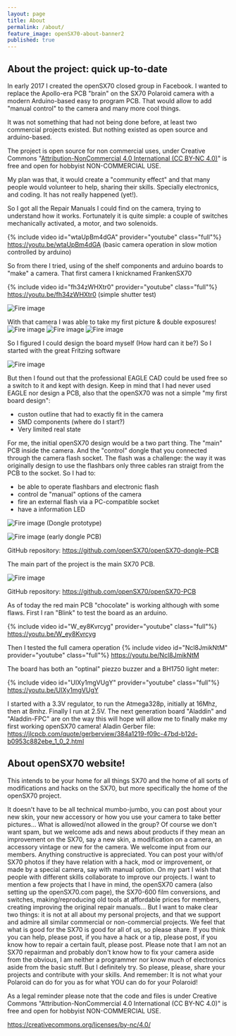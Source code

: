 ```yaml
---
layout: page
title: About
permalink: /about/
feature_image: openSX70-about-banner2
published: true
---
```

## About the project: quick up-to-date

In early 2017 I created the openSX70 closed group in Facebook.
I wanted to replace the Apollo-era PCB "brain" on the SX70 Polaroid camera with a modern Arduino-based easy to program PCB.
That would allow to add "manual control" to the camera and many more cool things.

It was not something that had not being done before, at least two commercial projects existed. But nothing existed as open source and arduino-based.

The project is open source for non commercial uses, under Creative Commons "[Attribution-NonCommercial 4.0 International (CC BY-NC 4.0)](https://creativecommons.org/licenses/by-nc/4.0/)" is free and open for hobbyist NON-COMMERCIAL USE.


My plan was that, it would create a "community effect" and that many people would volunteer to help, sharing their skills. 
Specially electronics, and coding. It has not really happened (yet!).

So I got all the Repair Manuals I could find on the camera, trying to understand how it works. Fortunately it is quite simple: a couple of switches mechanically activated, a motor, and two solenoids.

{% include video id="wtaUpBm4dGA" provider="youtube" class="full"%}
https://youtu.be/wtaUpBm4dGA
(basic camera operation in slow motion controlled by arduino)

So from there I tried, using of the shelf components and arduino boards to "make" a camera. That first camera I knicknamed FrankenSX70

{% include video id="fh34zWHXtr0" provider="youtube" class="full"%}
https://youtu.be/fh34zWHXtr0
(simple shutter test)

![Fire image]({{site.url}}/{{site.baseurl}}img/about/FrankenSX70_camera.jpg)


With that camera I was able to take my first picture & double exposures!
![Fire image]({{site.url}}/{{site.baseurl}}img/about/FrankenSX70-pics-01.jpg)
![Fire image]({{site.url}}/{{site.baseurl}}img/about/FrankenSX70-pics-02.jpg)
![Fire image]({{site.url}}/{{site.baseurl}}img/about/FrankenSX70-pics-03.jpg)


So I figured I could design the board myself (How hard can it be?) So I started with the great Fritzing software

![Fire image]({{site.url}}/{{site.baseurl}}img/about/Fritzing_openSX70.jpg)



But then I found out that the professional EAGLE CAD could be used free so a switch to it and kept with design. 
Keep in mind that I had never used EAGLE nor design a PCB, also that the openSX70 was not a simple "my first board design":
- custon outline that had to exactly fit in the camera
- SMD components (where do I start?)
- Very limited real state

For me, the initial openSX70 design would be a two part thing. 
The "main" PCB inside the camera. And the "control" dongle that you connected through the camera flash socket.
The flash was a challenge: the way it was originally design to use the flashbars only three cables ran straigt from the PCB to the socket.
So I had to:

- be able to operate flashbars and electronic flash
- control de "manual" options of the camera
- fire an external flash via a PC-compatible socket
- have a information LED

![Fire image]({{site.url}}/{{site.baseurl}}img/about/openSX70-dongle-protoboard.jpg)
(Dongle prototype)


![Fire image]({{site.url}}/{{site.baseurl}}img/about/openSX70-dongle-early-PCB.jpg)
(early dongle PCB)

GitHub repository: https://github.com/openSX70/openSX70-dongle-PCB


The main part of the project is the main SX70 PCB.

![Fire image]({{site.url}}/{{site.baseurl}}img/about/openSX70-board-evolution.jpg)

GitHub repository: https://github.com/openSX70/openSX70-PCB

As of today the red main PCB "chocolate" is working although with some flaws.
First I ran "Blink" to test the board as an arduino.

{% include video id="W_ey8Kvrcyg" provider="youtube" class="full"%}
https://youtu.be/W_ey8Kvrcyg

Then I tested the full camera operation
{% include video id="Ncl8JmikNtM" provider="youtube" class="full"%}
https://youtu.be/Ncl8JmikNtM 


The board has both an "optinal" piezzo buzzer and a BH1750 light meter:

{% include video id="UIXy1mgVUgY" provider="youtube" class="full"%}
https://youtu.be/UIXy1mgVUgY

I started with a 3.3V regulator, to run the Atmega328p, initially at 16Mhz, then at 8mhz. Finally I run at 2.5V.
The next generation board "Aladdin" and "Aladdin-FPC" are on the way this will hope will allow me to finally make my first working openSX70 camera!
Aladin Gerber file: https://jlcpcb.com/quote/gerberview/384a1219-f09c-47bd-b12d-b0953c882ebe_1_0_2.html






## About openSX70 website!
This intends to be your home for all things SX70 and the home of all sorts of modifications and hacks on the SX70, but more specifically the home of the openSX70 project.

It doesn't have to be all technical mumbo-jumbo, you can post about your new skin, your new accessory or how you use your camera to take better pictures...
What is allowed/not allowed in the group?
Of course we don't want spam, but we welcome ads and news about products if they mean an improvement on the SX70, say a new skin, a modification on a camera, an accessory vintage or new for the camera.
We welcome input from our members. Anything constructive is appreciated.
You can post your with/of SX70 photos if they have relation with a hack, mod or improvement, or made by a special camera, say with manual option.
On my part I wish that people with different skills collaborate to improve our projects.
I want to mention a few projects that I have in mind, the openSX70 camera (also setting up the openSX70.com page), the SX70-600 film conversions, and switches, making/reproducing old tools at affordable prices for members, creating improving the original repair manuals...
But I want to make clear two things: it is not at all about my personal projects, and that we support and admire all similar commercial or non-commercial  projects. We feel that what is good for the SX70 is good for all of us, so please share.
If you think you can help, please post, if you have a hack or a tip, please post, if you know how to repair a certain fault, please post.
Please note that I am not an SX70 repairman and probably don't know how to fix your camera aside from the obvious, I am neither a programmer nor know much of electronics aside from the basic stuff. But I definitely try.
So please, please, share your projects and contribute with your skills. And remember:
It is not what your Polaroid can do for you as for what YOU can do for your Polaroid!

As a legal reminder please note that the code and files is under Creative Commons "Attribution-NonCommercial 4.0 International (CC BY-NC 4.0)" is free and open for hobbyist NON-COMMERCIAL USE.

https://creativecommons.org/licenses/by-nc/4.0/
